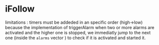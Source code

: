 # iFollow

limitations : timers must be addeded in an specific order (high->low) because the implementation of triggerAlarm when two or more alarms are activated and the higher one is stopped, we immediatly jump to the next one (inside the `alarms` vector ) to check if it is activated and started it.